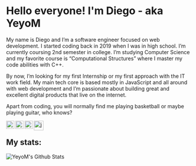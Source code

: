 # Hello everyone! I'm Diego - aka YeyoM
My name is Diego and I’m a software engineer focused on web development. I started coding back in 2019 when I was in high school. I’m currently coursing 2nd semester in college. I’m studying Computer Science and my favorite course is “Computational Structures” where I master my code abilities with C++.

By now, I’m looking for my first Internship or my first approach with the IT work field. My main tech core is based mostly in JavaScript and all around with web development and I’m passionate about building great and excellent digital products that live on the internet.

Apart from coding, you will normally find me playing basketball or maybe playing guitar, who knows?

[<img align="left" alt="YeyoM | Twitter" width="22px" src="https://cdn.jsdelivr.net/npm/simple-icons@v3/icons/twitter.svg" />][twitter]
[<img align="left" alt="YeyoM | Twitter" width="22px" src="https://cdn.jsdelivr.net/npm/simple-icons@v3/icons/linkedin.svg" />][linkedin]
[<img align="left" alt="YeyoM | Twitter" width="22px" src="https://cdn.jsdelivr.net/npm/simple-icons@v3/icons/instagram.svg" />][instagram]

<img align="left" alt="javascript" width="26px" src="https://raw.githubusercontent.com/jmnote/z-icons/master/svg/javascript.svg"/>

<br />

## My stats:
<img align="left" alt="YeyoM's Github Stats" src="https://github-readme-stats.vercel.app/api?username=YeyoM&show_icons=true&hide_border=true&theme=tokyonight" />
<br />

[twitter]: https://twitter.com/YeyoMoreno24
[linkedin]: https://www.linkedin.com/in/diego-moreno-05a158219/
[instagram]: https://www.instagram.com/yeyo.moreno/
